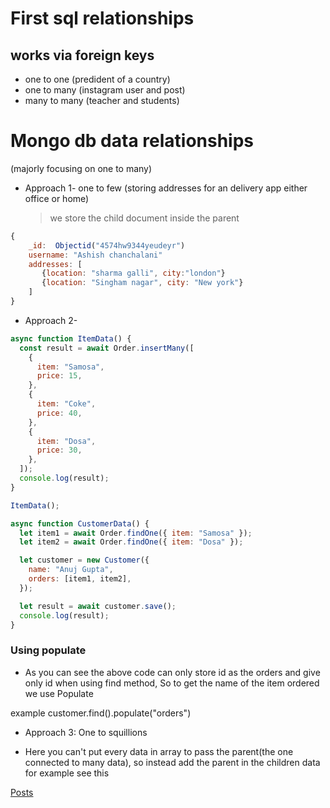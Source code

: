 # First sql relationships

## works via foreign keys

- one to one (predident of a country)
- one to many (instagram user and post)
- many to many (teacher and students)

# Mongo db data relationships

(majorly focusing on one to many)

- Approach 1- one to few (storing addresses for an delivery app either office or home)
  > we store the child document inside the parent

```Javascript
{
    _id:  Objectid("4574hw9344yeudeyr")
    username: "Ashish chanchalani"
    addresses: [
       {location: "sharma galli", city:"london"}
       {location: "Singham nagar", city: "New york"}
    ]
}
```

- Approach 2-

```Javascript
async function ItemData() {
  const result = await Order.insertMany([
    {
      item: "Samosa",
      price: 15,
    },
    {
      item: "Coke",
      price: 40,
    },
    {
      item: "Dosa",
      price: 30,
    },
  ]);
  console.log(result);
}

ItemData();

async function CustomerData() {
  let item1 = await Order.findOne({ item: "Samosa" });
  let item2 = await Order.findOne({ item: "Dosa" });

  let customer = new Customer({
    name: "Anuj Gupta",
    orders: [item1, item2],
  });

  let result = await customer.save();
  console.log(result);
}
```

### Using populate

- As you can see the above code can only store id as the orders and give only id when using find method, So to get the name of the item ordered we use Populate

example customer.find().populate("orders")

- Approach 3: One to squillions

* Here you can't put every data in array to pass the parent(the one connected to many data), so instead add the parent in the children data for example see this

[Posts](./Models/posts.js)

